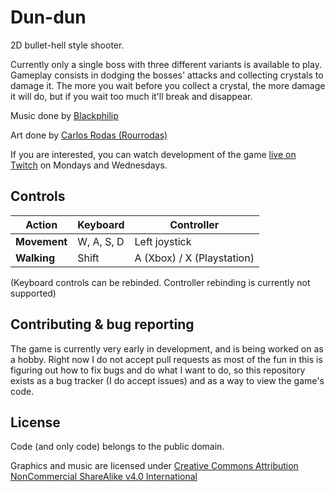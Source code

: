 # Dun-dun

2D bullet-hell style shooter.

Currently only a single boss with three different variants is available to play. Gameplay consists in dodging the bosses' attacks and collecting crystals to damage it. The more you wait before you collect a crystal, the more damage it will do, but if you wait too much it'll break and disappear.

Music done by [Blackphilip](https://www.instagram.com/mr.satvrn/)

Art done by [Carlos Rodas (Rourrodas)](https://www.instagram.com/rourodas/)

If you are interested, you can watch development of the game [live on Twitch](https://www.twitch.tv/playnoweverybody) on Mondays and Wednesdays.

## Controls

| Action | Keyboard | Controller |
| -------- | ---------- | ------ |
| **Movement** | W, A, S, D | Left joystick |
| **Walking** | Shift | A (Xbox) / X (Playstation) |

(Keyboard controls can be rebinded. Controller rebinding is currently not supported)

## Contributing & bug reporting

The game is currently very early in development, and is being worked on as a hobby. Right now I do not accept pull requests as most of the fun in this is figuring out how to fix bugs and do what I want to do, so this repository exists as a bug tracker (I do accept issues) and as a way to view the game's code.

## License

Code (and only code) belongs to the public domain.

Graphics and music are licensed under [Creative Commons Attribution NonCommercial ShareAlike v4.0 International](https://creativecommons.org/licenses/by-nc-sa/4.0/)

